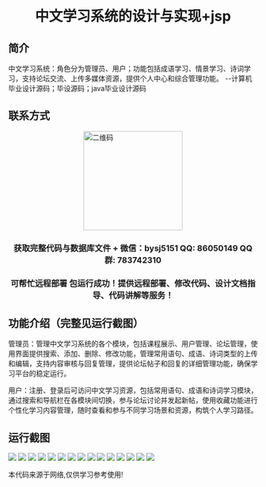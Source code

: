 <p><h1 align="center">中文学习系统的设计与实现+jsp</h1></p>

## 简介
中文学习系统：角色分为管理员、用户；功能包括成语学习、情景学习、诗词学习，支持论坛交流、上传多媒体资源，提供个人中心和综合管理功能。    --计算机毕业设计源码；毕设源码；java毕业设计源码


## 联系方式
<img src="https://bs-1329754181.cos.ap-shanghai.myqcloud.com/wx.jpg" alt="二维码" style="display: block; margin: 0 auto;" width="200px">
<p><h3 align="center">获取完整代码与数据库文件 + 微信：bysj5151 QQ: 86050149 QQ群: 783742310</h3></p>
<p><h3 align="center">可帮忙远程部署 包运行成功！提供远程部署、修改代码、设计文档指导、代码讲解等服务！</h3></p>

## 功能介绍（完整见运行截图）
管理员：管理中文学习系统的各个模块，包括课程展示、用户管理、论坛管理，使用界面提供搜索、添加、删除、修改功能，管理常用语句、成语、诗词类型的上传和编辑，支持内容审核与回复管理，提供论坛帖子和回复的详细管理功能，确保学习平台的稳定运行。  

用户：注册、登录后可访问中文学习资源，包括常用语句、成语和诗词学习模块，通过搜索和导航栏在各模块间切换，参与论坛讨论并发起新帖，使用收藏功能进行个性化学习内容管理，随时查看和参与不同学习场景和资源，构筑个人学习路径。


## 运行截图
![](https://bs-1329754181.cos.ap-shanghai.myqcloud.com/ssm/ChineseLearningSystemJsp/img/001.jpg)
![](https://bs-1329754181.cos.ap-shanghai.myqcloud.com/ssm/ChineseLearningSystemJsp/img/002.jpg)
![](https://bs-1329754181.cos.ap-shanghai.myqcloud.com/ssm/ChineseLearningSystemJsp/img/003.jpg)
![](https://bs-1329754181.cos.ap-shanghai.myqcloud.com/ssm/ChineseLearningSystemJsp/img/004.jpg)
![](https://bs-1329754181.cos.ap-shanghai.myqcloud.com/ssm/ChineseLearningSystemJsp/img/005.jpg)
![](https://bs-1329754181.cos.ap-shanghai.myqcloud.com/ssm/ChineseLearningSystemJsp/img/006.jpg)
![](https://bs-1329754181.cos.ap-shanghai.myqcloud.com/ssm/ChineseLearningSystemJsp/img/007.jpg)
![](https://bs-1329754181.cos.ap-shanghai.myqcloud.com/ssm/ChineseLearningSystemJsp/img/008.jpg)
![](https://bs-1329754181.cos.ap-shanghai.myqcloud.com/ssm/ChineseLearningSystemJsp/img/009.jpg)
![](https://bs-1329754181.cos.ap-shanghai.myqcloud.com/ssm/ChineseLearningSystemJsp/img/010.jpg)
![](https://bs-1329754181.cos.ap-shanghai.myqcloud.com/ssm/ChineseLearningSystemJsp/img/011.jpg)
![](https://bs-1329754181.cos.ap-shanghai.myqcloud.com/ssm/ChineseLearningSystemJsp/img/012.jpg)
![](https://bs-1329754181.cos.ap-shanghai.myqcloud.com/ssm/ChineseLearningSystemJsp/img/013.jpg)
![](https://bs-1329754181.cos.ap-shanghai.myqcloud.com/ssm/ChineseLearningSystemJsp/img/014.jpg)
![](https://bs-1329754181.cos.ap-shanghai.myqcloud.com/ssm/ChineseLearningSystemJsp/img/015.jpg)

<p>本代码来源于网络,仅供学习参考使用!</p>
